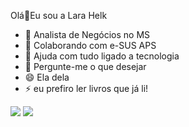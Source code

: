 Olá👋Eu sou a Lara Helk 


- 🔭 Analista de Negócios no MS
- 👯 Colaborando com e-SUS APS
- 🤔 Ajuda com tudo ligado a tecnologia 
- 💬 Pergunte-me o que desejar 
- 😄 Ela dela 
- ⚡ eu prefiro ler livros que já li!

 </div>
  <a href = "mailto:contatolarascanferla@gmail.com"><img src="https://img.shields.io/badge/-Gmail-%23333?style=for-the-badge&logo=gmail&logoColor=white" target="_blank"></a>
  <a href="https://www.linkedin.com/in/lara-helk-souza-2340aa35" target="_blank"><img src="https://img.shields.io/badge/-LinkedIn-%230077B5?style=for-the-badge&logo=linkedin&logoColor=white" target="_blank"></a> 
  
</div>
